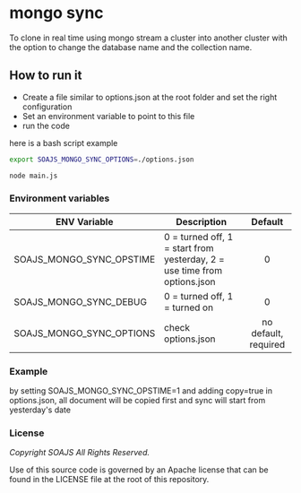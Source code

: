 # mongo sync

To clone in real time using mongo stream a cluster into another cluster with the option to change the database name and the collection name.

## How to run it

- Create a file similar to options.json at the root folder and set the right configuration 
- Set an environment variable to point to this file
- run the code

here is a bash script example 
```bash
export SOAJS_MONGO_SYNC_OPTIONS=./options.json

node main.js
```

### Environment variables
ENV Variable | Description | Default
--- | ----- | :---:
SOAJS_MONGO_SYNC_OPSTIME | 0 = turned off, 1 = start from yesterday, 2 = use time from options.json | 0
SOAJS_MONGO_SYNC_DEBUG | 0 = turned off, 1 = turned on | 0
SOAJS_MONGO_SYNC_OPTIONS | check options.json | no default, required

### Example
by setting SOAJS_MONGO_SYNC_OPSTIME=1 and adding copy=true in options.json, all document will be copied first and sync will start from yesterday's date

### License
*Copyright SOAJS All Rights Reserved.*

Use of this source code is governed by an Apache license that can be found in the LICENSE file at the root of this repository.

